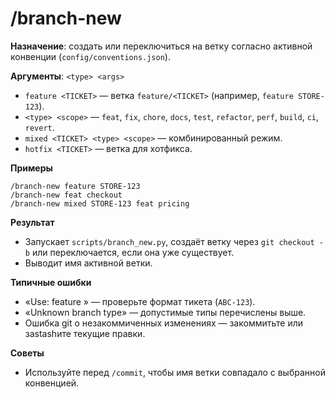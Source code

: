 # /branch-new

**Назначение**: создать или переключиться на ветку согласно активной конвенции (`config/conventions.json`).

**Аргументы**: `<type> <args>`
- `feature <TICKET>` — ветка `feature/<TICKET>` (например, `feature STORE-123`).
- `<type> <scope>` — `feat`, `fix`, `chore`, `docs`, `test`, `refactor`, `perf`, `build`, `ci`, `revert`.
- `mixed <TICKET> <type> <scope>` — комбинированный режим.
- `hotfix <TICKET>` — ветка для хотфикса.

**Примеры**
```
/branch-new feature STORE-123
/branch-new feat checkout
/branch-new mixed STORE-123 feat pricing
```

**Результат**
- Запускает `scripts/branch_new.py`, создаёт ветку через `git checkout -b` или переключается, если она уже существует.
- Выводит имя активной ветки.

**Типичные ошибки**
- «Use: feature <TICKET>» — проверьте формат тикета (`ABC-123`).
- «Unknown branch type» — допустимые типы перечислены выше.
- Ошибка git о незакоммиченных изменениях — закоммитьте или заstashите текущие правки.

**Советы**
- Используйте перед `/commit`, чтобы имя ветки совпадало с выбранной конвенцией.
